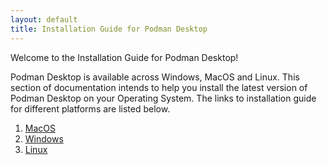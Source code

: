 ```yaml
---
layout: default
title: Installation Guide for Podman Desktop
---
```


Welcome to the Installation Guide for Podman Desktop!

Podman Desktop is available across Windows, MacOS and Linux. This section of documentation intends to help you install the latest version of Podman Desktop on your Operating System. The links to installation guide for different platforms are listed below.

1. [MacOS](/docs/installation/macos-install)
2. [Windows](/docs/installation/windows-install)
3. [Linux](/docs/installation/linux-install)